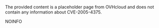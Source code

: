 The provided content is a placeholder page from OVHcloud and does not contain any information about CVE-2005-4375.

NOINFO